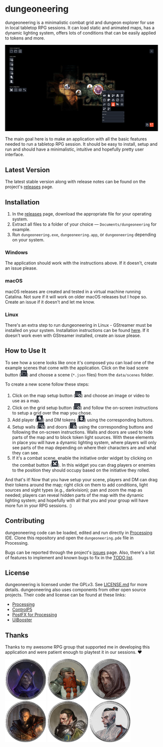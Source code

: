 # dungeoneering
dungeoneering is a minimalistic combat grid and dungeon explorer for use in local tabletop RPG sessions. It can load static and animated maps, has a dynamic lighting system, offers lots of conditions that can be easily applied to tokens and more.

![dungeoneering screenshot](images/screenshot.png "dungeoneering screenshot")

The main goal here is to make an application with all the basic features needed to run a tabletop RPG session. It should be easy to install, setup and run and should have a minimalistic, intuitive and hopefully pretty user interface.



## Latest Version

The latest stable version along with release notes can be found on the project's [releases](https://github.com/luiscastilho/dungeoneering/releases) page.



## Installation

1. In the [releases](https://github.com/luiscastilho/dungeoneering/releases) page, download the appropriate file for your operating system.
2. Extract all files to a folder of your choice — `Documents/dungeoneering` for example.
3. Run `dungeoneering.exe`, `dungeoneering.app`, or `dungeoneering` depending on your system.

### Windows

The application should work with the instructions above. If it doesn't, create an issue please.

### macOS

macOS releases are created and tested in a virtual machine running Catalina. Not sure if it will work on older macOS releases but I hope so. Create an issue if it doesn't and let me know.

### Linux

There's an extra step to run dungeoneering in Linux - GStreamer must be installed on your system. Installation instructions can be found [here](https://gstreamer.freedesktop.org/documentation/installing/on-linux.html). If it doesn't work even with GStreamer installed, create an issue please.



## How to Use It

To see how a scene looks like once it's composed you can load one of the example scenes that come with the application. Click on the load scene button (<img src="../dungeoneering/data/icons/app/load_idle.png" width="20" height="20" alt="load scene icon" title="load scene icon">) and choose a scene (`*.json` files) from the `data/scenes` folder.

To create a new scene follow these steps:

1. Click on the map setup button (<img src="../dungeoneering/data/icons/scene/setup/map_idle.png" width="20" height="20" alt="map setup icon" title="map setup icon">) and choose an image or video to use as a map.
2. Click on the grid setup button (<img src="../dungeoneering/data/icons/scene/setup/grid_idle.png" width="20" height="20" alt="grid setup icon" title="grid setup icon">) and follow the on-screen instructions to setup a grid over the map you chose.
3. Add player (<img src="../dungeoneering/data/icons/scene/setup/hero_idle.png" width="20" height="20" alt="add player token icon" title="add player token icon">) and DM tokens (<img src="../dungeoneering/data/icons/scene/setup/monster_idle.png" width="20" height="20" alt="add DM token icon" title="add DM token icon">) using the corresponding buttons.
4. Setup walls (<img src="../dungeoneering/data/icons/scene/setup/wall_idle.png" width="20" height="20" alt="walls setup icon" title="walls setup icon">) and doors (<img src="../dungeoneering/data/icons/scene/setup/door_idle.png" width="20" height="20" alt="doors setup icon" title="doors setup icon">) using the corresponding buttons and following the on-screen instructions. Walls and doors are used to hide parts of the map and to block token light sources. With these elements in place you will have a dynamic lighting system, where players will only see parts of the map depending on where their characters are and what they can see.
5. If it's a combat scene, enable the initiative order widget by clicking on the combat button (<img src="../dungeoneering/data/icons/scene/config/combat_idle.png" width="20" height="20" alt="combat icon" title="combat icon">). In this widget you can drag players or enemies to the position they should occupy based on the initiative they rolled.

And that's it! Now that you have setup your scene, players and DM can drag their tokens around the map; right click on them to add conditions, light sources and sight types (e.g., darkvision); pan and zoom the map as needed; players can reveal hidden parts of the map with the dynamic lighting system; and hopefully with all that you and your group will have more fun in your RPG sessions. :)



## Contributing

dungeoneering code can be loaded, edited and run directly in [Processing](https://processing.org/) IDE. Clone this repository and open the `dungeoneering.pde` file in Processing.

Bugs can be reported through the project's [issues](https://github.com/luiscastilho/dungeoneering/issues) page. Also, there's a list of features to implement and known bugs to fix in the [TODO list](TODO.md).



## License

dungeoneering is licensed under the GPLv3. See [LICENSE.md](../LICENSE.md) for more details. dungeoneering also uses components from other open source projects. Their code and license can be found at these links:

- [Processing](https://github.com/processing/processing)
- [ControlP5](https://github.com/sojamo/controlp5)
- [PostFX for Processing](https://github.com/cansik/processing-postfx)
- [UiBooster](https://github.com/Milchreis/uibooster-for-processing)



## Thanks

Thanks to my awesome RPG group that supported me in developing this application and were patient enough to playtest it in our sessions. :heart:

![Claw, Tabaxi Sorcerer (Wild Magic)](images/playtesters/claw.png "Claw, Tabaxi Sorcerer (Wild Magic)")
![Gruk, Dwarf Fighter (Eldritch Knight)](images/playtesters/gruk.png "Gruk, Dwarf Fighter (Eldritch Knight)")
![Labard, Halfling Rogue (Assassin)](images/playtesters/labard.png "Labard, Halfling Rogue (Assassin)")
![Lander, Human Cleric (Forge Domain)](images/playtesters/lander.png "Lander, Human Cleric (Forge Domain)")
![Naven, Half-Elf Paladin (Oath of the Ancients)](images/playtesters/naven.png "Naven, Half-Elf Paladin (Oath of the Ancients)")
![Sora, Human Monk (Way of the Long Death)](images/playtesters/sora.png "Sora, Human Monk (Way of the Long Death)")

